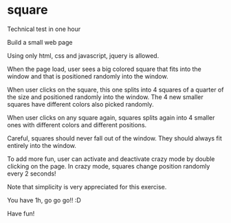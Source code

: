 # square
Technical test in one hour

Build a small web page

Using only html, css and javascript, jquery is allowed.

When the page load, user sees a big colored square that fits into the window and that is positioned randomly into the window.
  
When user clicks on the square, this one splits into 4 squares of a quarter of the size and positioned randomly into the window. The 4 new smaller squares have different colors also picked randomly.

When user clicks on any square again, squares splits again into 4 smaller ones with different colors and different positions. 

Careful, squares should never fall out of the window. They should always fit entirely into the window.

To add more fun, user can activate and deactivate crazy mode by double clicking on the page. In crazy mode, squares change position randomly every 2 seconds! 

Note that simplicity is very appreciated for this exercise.

You have 1h, go go go!! :D

Have fun! 
